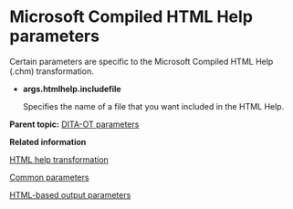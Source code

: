 # Microsoft Compiled HTML Help parameters

Certain parameters are specific to the Microsoft Compiled HTML Help \(.chm\) transformation.

-   **args.htmlhelp.includefile**

    Specifies the name of a file that you want included in the HTML Help.


**Parent topic:** [DITA-OT parameters](../parameters/parameters_intro.md)

**Related information**  


[HTML help transformation](../topics/dita2htmlhelp.md)

[Common parameters](../parameters/parameters-base.md)

[HTML-based output parameters](../parameters/parameters-base-html.md)

